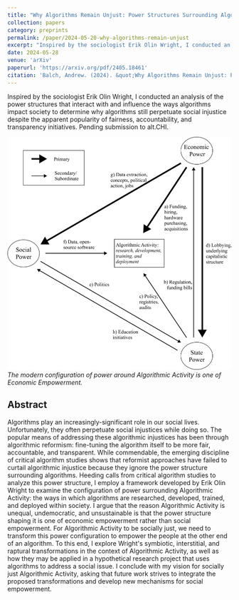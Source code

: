 ```yaml
---
title: "Why Algorithms Remain Unjust: Power Structures Surrounding Algorithmic Inequality"
collection: papers
category: preprints
permalink: /paper/2024-05-20-why-algorithms-remain-unjust
excerpt: "Inspired by the sociologist Erik Olin Wright, I conducted an analysis of the power structures that interact with and influence the ways algorithms impact society to perpetuate injustice. Pending submission to alt.CHI.<br/><img src='/images/papers/injustice.png' width='33%' height='33%'>"
date: 2024-05-28
venue: 'arXiv'
paperurl: 'https://arxiv.org/pdf/2405.18461'
citation: 'Balch, Andrew. (2024). &quot;Why Algorithms Remain Unjust: Power Structures Surrounding Algorithmic Inequality.&quot; <i>arXiv preprint arXiv:2405.18461.</i>.'
---
```

Inspired by the sociologist Erik Olin Wright, I conducted an analysis of the power structures that interact with and influence the ways algorithms impact society to determine why algorithms still perpetuate social injustice despite the apparent popularity of fairness, accountability, and transparency initiatives. Pending submission to alt.CHI.

![image](/images/papers/injustice.png)
*The modern configuration of power around Algorithmic Activity is one of Economic Empowerment.*

## Abstract

Algorithms play an increasingly-significant role in our social lives. Unfortunately, they often perpetuate social injustices while doing so. The popular means of addressing these algorithmic injustices has been through algorithmic reformism: fine-tuning the algorithm itself to be more fair, accountable, and transparent. While commendable, the emerging discipline of critical algorithm studies shows that reformist approaches have failed to curtail algorithmic injustice because they ignore the power structure surrounding algorithms. Heeding calls from critical algorithm studies to analyze this power structure, I employ a framework developed by Erik Olin Wright to examine the configuration of power surrounding Algorithmic Activity: the ways in which algorithms are researched, developed, trained, and deployed within society. I argue that the reason Algorithmic Activity is unequal, undemocratic, and unsustainable is that the power structure shaping it is one of economic empowerment rather than social empowerment. For Algorithmic Activity to be socially just, we need to transform this power configuration to empower the people at the other end of an algorithm. To this end, I explore Wright's symbiotic, interstitial, and raptural transformations in the context of Algorithmic Activity, as well as how they may be applied in a hypothetical research project that uses algorithms to address a social issue. I conclude with my vision for socially just Algorithmic Activity, asking that future work strives to integrate the proposed transformations and develop new mechanisms for social empowerment.

